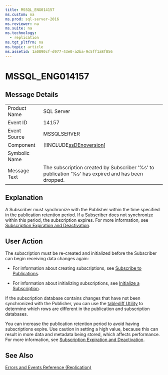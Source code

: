 ```yaml
---
title: MSSQL_ENG014157
ms.custom: na
ms.prod: sql-server-2016
ms.reviewer: na
ms.suite: na
ms.technology: 
  - replication
ms.tgt_pltfrm: na
ms.topic: article
ms.assetid: 1a0890cf-d977-43e0-a2ba-9c5ff1a8f856
---
```

# MSSQL_ENG014157
    
## Message Details  
  
|||  
|-|-|  
|Product Name|SQL Server|  
|Event ID|14157|  
|Event Source|MSSQLSERVER|  
|Component|[!INCLUDE[ssDEnoversion](../../Token/Other/ssDEnoversion_md.md)]|  
|Symbolic Name||  
|Message Text|The subscription created by Subscriber '%s' to publication '%s' has expired and has been dropped.|  
  
## Explanation  
 A Subscriber must synchronize with the Publisher within the time specified in the publication retention period. If a Subscriber does not synchronize within this period, the subscription expires. For more information, see [Subscription Expiration and Deactivation](../../Topics/TopicNameNotContainA/Subscription-Expiration-and-Deactivation.md).  
  
## User Action  
 The subscription must be re\-created and initialized before the Subscriber can begin receiving data changes again:  
  
-   For information about creating subscriptions, see [Subscribe to Publications](../../Topics/TopicNameNotContainA/Subscribe-to-Publications.md).  
  
-   For information about initializing subscriptions, see [Initialize a Subscription](../../Topics/TopicNameContainA/Initialize-a-Subscription.md).  
  
 If the subscription database contains changes that have not been synchronized with the Publisher, you can use the [tablediff Utility](../../Topics/TopicNameNotContainA/tablediff-Utility.md) to determine which rows are different in the publication and subscription databases.  
  
 You can increase the publication retention period to avoid having subscriptions expire. Use caution in setting a high value, because this can result in more data and metadata being stored, which affects performance. For more information, see [Subscription Expiration and Deactivation](../../Topics/TopicNameNotContainA/Subscription-Expiration-and-Deactivation.md).  
  
## See Also  
 [Errors and Events Reference &#40;Replication&#41;](../../Topics/TopicNameNotContainA/Errors-and-Events-Reference--Replication-.md)  
  
  